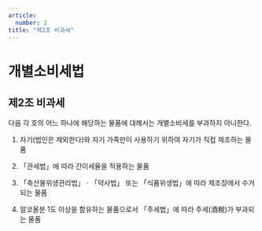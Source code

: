 ```yaml
---
article:
  number: 2
title: "제2조 비과세"
---
```

# 개별소비세법

## 제2조 비과세

다음 각 호의 어느 하나에 해당하는 물품에 대해서는 개별소비세를 부과하지 아니한다.

1. 자기(법인은 제외한다)와 자기 가족만이 사용하기 위하여 자기가 직접 제조하는 물품

2. 「관세법」에 따라 간이세율을 적용하는 물품

3. 「축산물위생관리법」ㆍ「약사법」 또는 「식품위생법」에 따라 제조장에서 수거되는 물품

4. 알코올분 1도 이상을 함유하는 물품으로서 「주세법」에 따라 주세(酒稅)가 부과되는 물품

